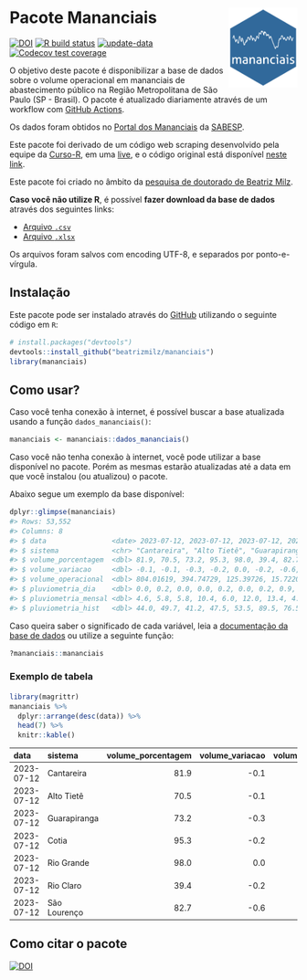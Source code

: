 
<!-- README.md is generated from README.Rmd. Please edit that file -->

# Pacote Mananciais <img src="man/figures/hexlogo.png" align="right" width = "120px"/>

<!-- badges: start -->

[![DOI](https://zenodo.org/badge/DOI/10.5281/zenodo.4733056.svg)](https://doi.org/10.5281/zenodo.4733056)
[![R build
status](https://github.com/beatrizmilz/mananciais/workflows/R-CMD-check/badge.svg)](https://github.com/beatrizmilz/mananciais/actions)
[![update-data](https://github.com/beatrizmilz/mananciais/actions/workflows/2-update_data.yaml/badge.svg)](https://github.com/beatrizmilz/mananciais/actions/workflows/2-update_data.yaml)
[![Codecov test
coverage](https://codecov.io/gh/beatrizmilz/mananciais/branch/master/graph/badge.svg)](https://codecov.io/gh/beatrizmilz/mananciais?branch=master)
<!-- badges: end -->

O objetivo deste pacote é disponibilizar a base de dados sobre o volume
operacional em mananciais de abastecimento público na Região
Metropolitana de São Paulo (SP - Brasil). O pacote é atualizado
diariamente através de um workflow com [GitHub
Actions](https://github.com/beatrizmilz/mananciais/actions).

Os dados foram obtidos no [Portal dos
Mananciais](http://mananciais.sabesp.com.br/Situacao) da
[SABESP](http://site.sabesp.com.br/site/Default.aspx).

Este pacote foi derivado de um código web scraping desenvolvido pela
equipe da [Curso-R](https://www.curso-r.com/), em uma
[live](https://youtu.be/jvZIxrMmOcQ), e o código original está
disponível [neste
link](https://github.com/curso-r/lives/blob/master/drafts/20200730_scraper_sabesp.R).

Este pacote foi criado no âmbito da [pesquisa de doutorado de Beatriz
Milz](https://beatrizmilz.github.io/tese/).

**Caso você não utilize R**, é possível **fazer download da base de
dados** através dos seguintes links:

- [Arquivo
  `.csv`](https://github.com/beatrizmilz/mananciais/raw/master/inst/extdata/mananciais.csv)
- [Arquivo
  `.xlsx`](https://github.com/beatrizmilz/mananciais/blob/master/inst/extdata/mananciais.xlsx?raw=true)

Os arquivos foram salvos com encoding UTF-8, e separados por
ponto-e-vírgula.

## Instalação

Este pacote pode ser instalado através do [GitHub](https://github.com/)
utilizando o seguinte código em `R`:

``` r
# install.packages("devtools")
devtools::install_github("beatrizmilz/mananciais")
library(mananciais)
```

## Como usar?

Caso você tenha conexão à internet, é possível buscar a base atualizada
usando a função `dados_mananciais()`:

``` r
mananciais <- mananciais::dados_mananciais() 
```

Caso você não tenha conexão à internet, você pode utilizar a base
disponível no pacote. Porém as mesmas estarão atualizadas até a data em
que você instalou (ou atualizou) o pacote.

Abaixo segue um exemplo da base disponível:

``` r
dplyr::glimpse(mananciais)
#> Rows: 53,552
#> Columns: 8
#> $ data                <date> 2023-07-12, 2023-07-12, 2023-07-12, 2023-07-12, 2…
#> $ sistema             <chr> "Cantareira", "Alto Tietê", "Guarapiranga", "Cotia…
#> $ volume_porcentagem  <dbl> 81.9, 70.5, 73.2, 95.3, 98.0, 39.4, 82.7, 82.0, 70…
#> $ volume_variacao     <dbl> -0.1, -0.1, -0.3, -0.2, 0.0, -0.2, -0.6, -0.1, -0.…
#> $ volume_operacional  <dbl> 804.01619, 394.74729, 125.39726, 15.72208, 109.907…
#> $ pluviometria_dia    <dbl> 0.0, 0.2, 0.0, 0.0, 0.2, 0.0, 0.2, 0.9, 0.1, 0.8, …
#> $ pluviometria_mensal <dbl> 4.6, 5.8, 5.8, 10.4, 6.0, 12.0, 13.4, 4.6, 5.6, 5.…
#> $ pluviometria_hist   <dbl> 44.0, 49.7, 41.2, 47.5, 53.5, 89.5, 76.5, 44.0, 49…
```

Caso queira saber o significado de cada variável, leia a [documentação
da base de
dados](https://beatrizmilz.github.io/mananciais/reference/mananciais.html)
ou utilize a seguinte função:

``` r
?mananciais::mananciais
```

### Exemplo de tabela

``` r
library(magrittr)
mananciais %>% 
  dplyr::arrange(desc(data)) %>% 
  head(7) %>%
  knitr::kable()
```

| data       | sistema      | volume_porcentagem | volume_variacao | volume_operacional | pluviometria_dia | pluviometria_mensal | pluviometria_hist |
|:-----------|:-------------|-------------------:|----------------:|-------------------:|-----------------:|--------------------:|------------------:|
| 2023-07-12 | Cantareira   |               81.9 |            -0.1 |          804.01619 |              0.0 |                 4.6 |              44.0 |
| 2023-07-12 | Alto Tietê   |               70.5 |            -0.1 |          394.74729 |              0.2 |                 5.8 |              49.7 |
| 2023-07-12 | Guarapiranga |               73.2 |            -0.3 |          125.39726 |              0.0 |                 5.8 |              41.2 |
| 2023-07-12 | Cotia        |               95.3 |            -0.2 |           15.72208 |              0.0 |                10.4 |              47.5 |
| 2023-07-12 | Rio Grande   |               98.0 |             0.0 |          109.90711 |              0.2 |                 6.0 |              53.5 |
| 2023-07-12 | Rio Claro    |               39.4 |            -0.2 |            5.38484 |              0.0 |                12.0 |              89.5 |
| 2023-07-12 | São Lourenço |               82.7 |            -0.6 |           73.43325 |              0.2 |                13.4 |              76.5 |

## Como citar o pacote

[![DOI](https://zenodo.org/badge/DOI/10.5281/zenodo.4733056.svg)](https://doi.org/10.5281/zenodo.4733056)
